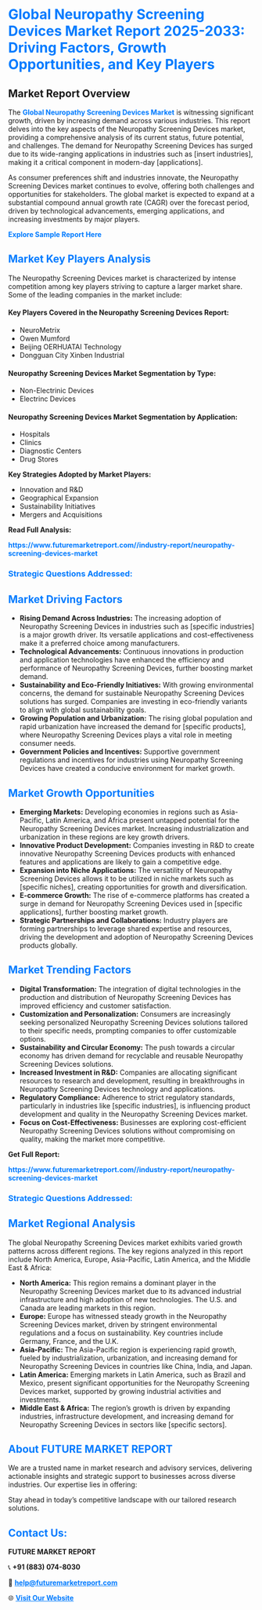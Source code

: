 <h1 style="color: #007BFF;">Global Neuropathy Screening Devices Market Report 2025-2033: Driving Factors, Growth Opportunities, and Key Players</h1>

<section id="overview">
<h2>Market Report Overview</h2>
<p>The <a href="https://www.futuremarketreport.com//industry-report/neuropathy-screening-devices-market" style="color: #007BFF; text-decoration: none;"><strong>Global Neuropathy Screening Devices Market</strong></a> is witnessing significant growth, driven by increasing demand across various industries. This report delves into the key aspects of the Neuropathy Screening Devices market, providing a comprehensive analysis of its current status, future potential, and challenges. The demand for Neuropathy Screening Devices has surged due to its wide-ranging applications in industries such as [insert industries], making it a critical component in modern-day [applications].</p>
<p>As consumer preferences shift and industries innovate, the Neuropathy Screening Devices market continues to evolve, offering both challenges and opportunities for stakeholders. The global market is expected to expand at a substantial compound annual growth rate (CAGR) over the forecast period, driven by technological advancements, emerging applications, and increasing investments by major players.</p>
</section>

<section id="overview">
<p><a href="https://www.futuremarketreport.com//request-sample/reportId=92497" style="color: #007BFF; text-decoration: none;"><strong>Explore Sample Report Here</strong></a></p>
</section>

<section id="key-players">
<h2 style="color: #007BFF;">Market Key Players Analysis</h2>
<p>The Neuropathy Screening Devices market is characterized by intense competition among key players striving to capture a larger market share. Some of the leading companies in the market include:</p>
<h4>Key Players Covered in the Neuropathy Screening Devices Report:</h4>
<ul><li>NeuroMetrix</li><li>Owen Mumford</li><li>Beijing OERHUATAI Technology</li><li>Dongguan City Xinben Industrial</li></ul>
<h4>Neuropathy Screening Devices Market Segmentation by Type:</h4>
<ul><li>Non-Electrinic Devices</li><li>Electrinc Devices</li></ul>

<h4>Neuropathy Screening Devices Market Segmentation by Application:</h4>
<ul><li>Hospitals</li><li>Clinics</li><li>Diagnostic Centers</li><li>Drug Stores</li></ul>
<p><strong>Key Strategies Adopted by Market Players:</strong></p>
<ul>
<li>Innovation and R&D</li>
<li>Geographical Expansion</li>
<li>Sustainability Initiatives</li>
<li>Mergers and Acquisitions</li>
</ul>
</section>

<section>
<p><strong>Read Full Analysis: </strong></p><a href="https://www.futuremarketreport.com//industry-report/neuropathy-screening-devices-market" style="color: #007BFF; text-decoration: none;"><strong>https://www.futuremarketreport.com//industry-report/neuropathy-screening-devices-market</strong></a>
<h3 style="color: #007BFF;">Strategic Questions Addressed:</h3>
</section>

<section id="driving-factors">
<h2 style="color: #007BFF;">Market Driving Factors</h2>
<ul>
<li><strong>Rising Demand Across Industries:</strong> The increasing adoption of Neuropathy Screening Devices in industries such as [specific industries] is a major growth driver. Its versatile applications and cost-effectiveness make it a preferred choice among manufacturers.</li>
<li><strong>Technological Advancements:</strong> Continuous innovations in production and application technologies have enhanced the efficiency and performance of Neuropathy Screening Devices, further boosting market demand.</li>
<li><strong>Sustainability and Eco-Friendly Initiatives:</strong> With growing environmental concerns, the demand for sustainable Neuropathy Screening Devices solutions has surged. Companies are investing in eco-friendly variants to align with global sustainability goals.</li>
<li><strong>Growing Population and Urbanization:</strong> The rising global population and rapid urbanization have increased the demand for [specific products], where Neuropathy Screening Devices plays a vital role in meeting consumer needs.</li>
<li><strong>Government Policies and Incentives:</strong> Supportive government regulations and incentives for industries using Neuropathy Screening Devices have created a conducive environment for market growth.</li>
</ul>
</section>

<section id="growth-opportunities">
<h2 style="color: #007BFF;">Market Growth Opportunities</h2>
<ul>
<li><strong>Emerging Markets:</strong> Developing economies in regions such as Asia-Pacific, Latin America, and Africa present untapped potential for the Neuropathy Screening Devices market. Increasing industrialization and urbanization in these regions are key growth drivers.</li>
<li><strong>Innovative Product Development:</strong> Companies investing in R&D to create innovative Neuropathy Screening Devices products with enhanced features and applications are likely to gain a competitive edge.</li>
<li><strong>Expansion into Niche Applications:</strong> The versatility of Neuropathy Screening Devices allows it to be utilized in niche markets such as [specific niches], creating opportunities for growth and diversification.</li>
<li><strong>E-commerce Growth:</strong> The rise of e-commerce platforms has created a surge in demand for Neuropathy Screening Devices used in [specific applications], further boosting market growth.</li>
<li><strong>Strategic Partnerships and Collaborations:</strong> Industry players are forming partnerships to leverage shared expertise and resources, driving the development and adoption of Neuropathy Screening Devices products globally.</li>
</ul>
</section>

<section id="trending-factors">
<h2 style="color: #007BFF;">Market Trending Factors</h2>
<ul>
<li><strong>Digital Transformation:</strong> The integration of digital technologies in the production and distribution of Neuropathy Screening Devices has improved efficiency and customer satisfaction.</li>
<li><strong>Customization and Personalization:</strong> Consumers are increasingly seeking personalized Neuropathy Screening Devices solutions tailored to their specific needs, prompting companies to offer customizable options.</li>
<li><strong>Sustainability and Circular Economy:</strong> The push towards a circular economy has driven demand for recyclable and reusable Neuropathy Screening Devices solutions.</li>
<li><strong>Increased Investment in R&D:</strong> Companies are allocating significant resources to research and development, resulting in breakthroughs in Neuropathy Screening Devices technology and applications.</li>
<li><strong>Regulatory Compliance:</strong> Adherence to strict regulatory standards, particularly in industries like [specific industries], is influencing product development and quality in the Neuropathy Screening Devices market.</li>
<li><strong>Focus on Cost-Effectiveness:</strong> Businesses are exploring cost-efficient Neuropathy Screening Devices solutions without compromising on quality, making the market more competitive.</li>
</ul>
</section>

<section>
<p><strong>Get Full Report: </strong></p><a href="https://www.futuremarketreport.com//industry-report/neuropathy-screening-devices-market" style="color: #007BFF; text-decoration: none;"><strong>https://www.futuremarketreport.com//industry-report/neuropathy-screening-devices-market</strong></a>
<h3 style="color: #007BFF;">Strategic Questions Addressed:</h3>
</section>


<section id="regional-analysis">
<h2 style="color: #007BFF;">Market Regional Analysis</h2>
<p>The global Neuropathy Screening Devices market exhibits varied growth patterns across different regions. The key regions analyzed in this report include North America, Europe, Asia-Pacific, Latin America, and the Middle East & Africa:</p>
<ul>
<li><strong>North America:</strong> This region remains a dominant player in the Neuropathy Screening Devices market due to its advanced industrial infrastructure and high adoption of new technologies. The U.S. and Canada are leading markets in this region.</li>
<li><strong>Europe:</strong> Europe has witnessed steady growth in the Neuropathy Screening Devices market, driven by stringent environmental regulations and a focus on sustainability. Key countries include Germany, France, and the U.K.</li>
<li><strong>Asia-Pacific:</strong> The Asia-Pacific region is experiencing rapid growth, fueled by industrialization, urbanization, and increasing demand for Neuropathy Screening Devices in countries like China, India, and Japan.</li>
<li><strong>Latin America:</strong> Emerging markets in Latin America, such as Brazil and Mexico, present significant opportunities for the Neuropathy Screening Devices market, supported by growing industrial activities and investments.</li>
<li><strong>Middle East & Africa:</strong> The region’s growth is driven by expanding industries, infrastructure development, and increasing demand for Neuropathy Screening Devices in sectors like [specific sectors].</li>
</ul>
</section>

<footer>
<h2 style="color: #007BFF;">About FUTURE MARKET REPORT</h2>
<p>We are a trusted name in market research and advisory services, delivering actionable insights and strategic support to businesses across diverse industries. Our expertise lies in offering:</p>

<p>Stay ahead in today’s competitive landscape with our tailored research solutions.</p>

<h2 style="color: #007BFF;">Contact Us:</h2>
<p><strong>FUTURE MARKET REPORT</strong></p>
<p>📞 <strong>+91 (883) 074-8030</strong></p>
<p>📧 <strong><a href="mailto:help@futuremarketreport.com" style="color: #007BFF;">help@futuremarketreport.com</a></strong></p>
<p>🌐 <strong><a href="https://www.futuremarketreport.com/" style="color: #007BFF;">Visit Our Website</a></strong></p>
</footer>